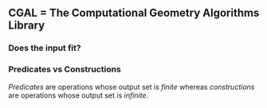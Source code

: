 

## CGAL = The Computational Geometry Algorithms Library

### Does the input fit?

### Predicates vs Constructions

*Predicates* are operations whose output set is *finite* whereas *constructions* are operations whose output set is *infinite*.

